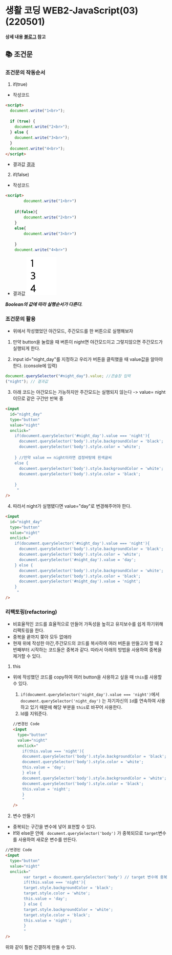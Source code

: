 # 생활 코딩 WEB2-JavaScript(03)(220501)

**상세 내용 [블로그](https://opentutorials.org/course/3085/18868) 참고**

## 📚 조건문

### 조건문의 작동순서

1. if(true)

- 작성코드

```html
<script>
  document.write("1<br>");

  if (true) {
    document.write("2<br>");
  } else {
    document.write("3<br>");
  }
  document.write("4<br>");
</script>
```

- 결과값
  [결과](./image/Js03_조건문01.png)

2. if(false)

- 작성코드

```html
<script>
        document.write("1<br>")

    if(false){
        document.write("2<br>")
    }
    else{
        document.write("3<br>")

    }
    document.write("4<br>")

```

- 결과값
  ![결과](./image/Js03_조건문02.png)

**_Boolean의 값에 따라 실행순서가 다른다._**

### 조건문의 활용

- 위에서 작성했었던 야간모드, 주간모드를 한 버튼으로 실행해보자

1.  만약 button을 눌렀을 때 버튼이 night면 야간모드이고 그렇지않으면 주간모드가 실행되게 한다.

2.  input id="night_day"를 지정하고 우리가 버튼을 클릭했을 때 value값을 알아야한다. (console에 입력)

```js
document.querySelector("#night_day").value; //콘솔창 입력
("night"); // 결과값
```

3. 아래 코드는 야간모드는 가능하지만 주간모드는 실행되지 않는다 -> value= night이므로 같은 구간만 반복 중

```html
<input
  id="night_day"
  type="button"
  value="night"
  onclick="
    if(document.querySelector('#night_day').value === 'night'){
      document.querySelector('body').style.backgroundColor = 'black';
      document.querySelector('body').style.color = 'white';
       
    } //만약 value == night이라면 검정바탕에 흰색글씨 
    else {
      document.querySelector('body').style.backgroundColor = 'white';
      document.querySelector('body').style.color = 'black';
    
    }
     "
/>
```

4. 따라서 night가 실행됐다면 value="day"로 변경해주어야 한다.

```html
<input
  id="night_day"
  type="button"
  value="night"
  onclick="
    if(document.querySelector('#night_day').value === 'night'){
      document.querySelector('body').style.backgroundColor = 'black';
      document.querySelector('body').style.color = 'white';
      document.querySelector('#night_day').value = 'day';
    } else {
      document.querySelector('body').style.backgroundColor = 'white';
      document.querySelector('body').style.color = 'black';
      document.querySelector('#night_day').value = 'night';
    }
     "
/>
```

### 리팩토링(refactoring)

- 비효율적인 코드를 효율적으로 만들어 가독성을 높히고 유지보수를 쉽게 하기위해 리팩토링을 한다.
- 중복을 끝까지 쫒아 모두 없애라
- 현재 위에 작성한 야간,주간모드의 코드를 복사하여 여러 버튼을 만들고자 할 때 2번째부터 시작하는 코드들은 중복과 같다. 따라서 아래의 방법을 사용하여 중복을 제거할 수 있다.

1. this

- 위에 작성했던 코드를 copy하여 여러 button을 사용하고 싶을 때 `this`를 사용할 수 있다.

  1. `if(document.querySelector('night_day').value === 'night')`에서 `document.querySelector('night_day')` 는 자기자신의 `Id`를 연속하여 사용하고 있기 때문에 해당 부분을 `this`로 바꾸어 사용한다.
  2. Id를 지워준다.

  ```html
  //변경된 Code
  <input
    type="button"
    value="night"
    onclick="
      if(this.value === 'night'){
      document.querySelector('body').style.backgroundColor = 'black';
      document.querySelector('body').style.color = 'white';
      this.value = 'day';
      } else {
      document.querySelector('body').style.backgroundColor = 'white';
      document.querySelector('body').style.color = 'black';
      this.value = 'night';
      }
      "
  />
  ```

2. 변수 만들기

- 중복되는 구간을 변수에 넣어 표현할 수 있다.
- If와 else문 안에 ` document.querySelector('body')` 가 중복되므로 `target`변수를 사용하여 새로운 변수를 만든다.

```html
//변경된 Code
<input
  type="button"
  value="night"
  onclick="
        var target = document.querySelector('body') // target 변수에 중복되는 구간을 넣는다.
        if(this.value === 'night'){
        target.style.backgroundColor = 'black';
        target.style.color = 'white';
        this.value = 'day';
        } else {
        target.style.backgroundColor = 'white';
        target.style.color = 'black';
        this.value = 'night';
        }
        "
/>
```

위와 같이 훨씬 간결하게 만들 수 있다.
